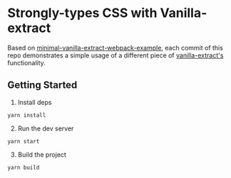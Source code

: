 # Strongly-types CSS with Vanilla-extract

Based on [minimal-vanilla-extract-webpack-example](https://github.com/georgialoper/minimal-vanilla-extract-webpack-example), each commit of this repo demonstrates a simple usage of a different piece of [vanilla-extract's](https://vanilla-extract.style/) functionality.

## Getting Started

1. Install deps
```
yarn install
```

2. Run the dev server

```
yarn start
```

3. Build the project
```
yarn build
```